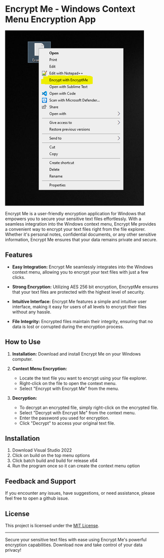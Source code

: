 # Encrypt Me - Windows Context Menu Encryption App

![Capture](https://github.com/AMHaroun/EncryptMe/blob/master/Capture.PNG)

Encrypt Me is a user-friendly encryption application for Windows that empowers you to secure your sensitive text files effortlessly. With a seamless integration into the Windows context menu, Encrypt Me provides a convenient way to encrypt your text files right from the file explorer. Whether it's personal notes, confidential documents, or any other sensitive information, Encrypt Me ensures that your data remains private and secure.

## Features

- **Easy Integration:** Encrypt Me seamlessly integrates into the Windows context menu, allowing you to encrypt your text files with just a few clicks.

- **Strong Encryption:** Utilizing AES 256 bit encryption, EncryptMe ensures that your text files are protected with the highest level of security.

- **Intuitive Interface:** Encrypt Me features a simple and intuitive user interface, making it easy for users of all levels to encrypt their files without any hassle.

- **File Integrity:** Encrypted files maintain their integrity, ensuring that no data is lost or corrupted during the encryption process.

## How to Use

1. **Installation:** Download and install Encrypt Me on your Windows computer.

2. **Context Menu Encryption:**
   - Locate the text file you want to encrypt using your file explorer.
   - Right-click on the file to open the context menu.
   - Select "Encrypt with Encrypt Me" from the menu.

3. **Decryption:**
   - To decrypt an encrypted file, simply right-click on the encrypted file.
   - Select "Decrypt with Encrypt Me" from the context menu.
   - Enter the password you used for encryption.
   - Click "Decrypt" to access your original text file.

## Installation

1. Download Visual Studio 2022
2. Click on build on the top menu options
3. Click batch build and build for release x64
4. Run the program once so it can create the context menu option


## Feedback and Support

If you encounter any issues, have suggestions, or need assistance, please feel free to open a github issue.

## License

This project is licensed under the [MIT License](LICENSE).

---

Secure your sensitive text files with ease using Encrypt Me's powerful encryption capabilities. Download now and take control of your data privacy!



